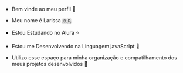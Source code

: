- Bem vinde ao meu perfil 🩷

- Meu nome é Larissa 🇧🇷

- Estou Estudando no Alura ⭐
- Estou me Desenvolvendo na Linguagem javaScript 🍮
- Utilizo esse espaço para minha organização e compatilhamento dos meus projetos desenvolvidos 🌼
